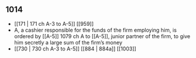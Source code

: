 ## 1014
- [[171 | 171 ch A-3 to A-5]] [[959]] 
- A, a cashier responsible for the funds of the firm employing him, is ordered by [[A-5]] 1079 ch A to [[A-5]], junior partner of the firm, to give him secretly a large sum of the firm’s money
- [[730 | 730 ch A-3 to A-5]] [[884 | 884a]] [[1003]] 

